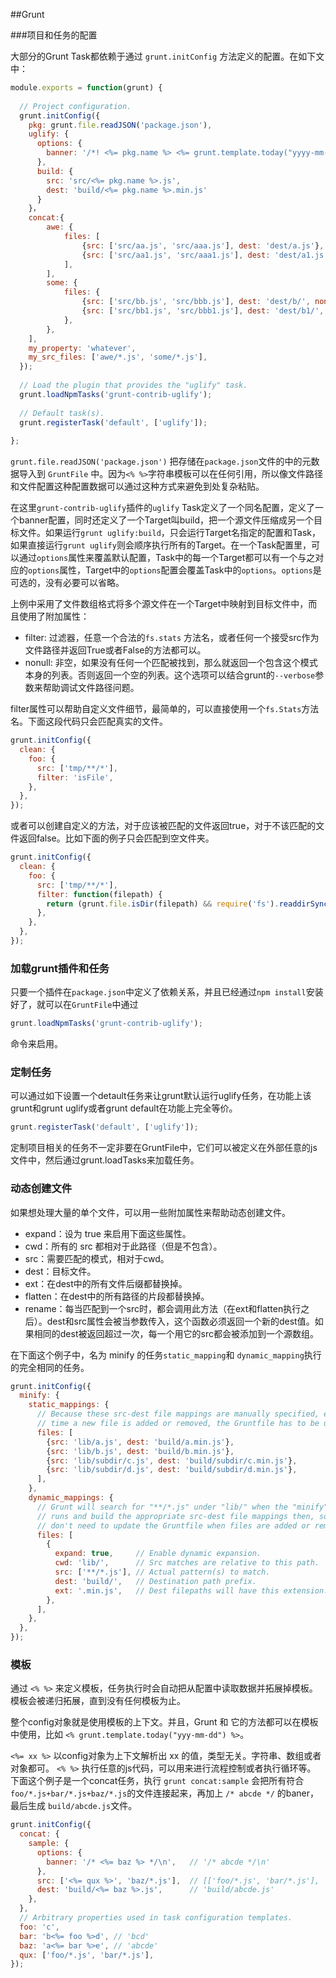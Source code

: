 ##Grunt

###项目和任务的配置

大部分的Grunt Task都依赖于通过 `grunt.initConfig` 方法定义的配置。在如下文中：

~~~javascript
module.exports = function(grunt) {  
  
  // Project configuration.  
  grunt.initConfig({  
    pkg: grunt.file.readJSON('package.json'),  
    uglify: {  
      options: {  
        banner: '/*! <%= pkg.name %> <%= grunt.template.today("yyyy-mm-dd") %> */\n'  
      },  
      build: {  
        src: 'src/<%= pkg.name %>.js',  
        dest: 'build/<%= pkg.name %>.min.js'  
      }  
    }，
    concat:{
    	awe: {
    		files: [
    			{src: ['src/aa.js', 'src/aaa.js'], dest: 'dest/a.js'},
    			{src: ['src/aa1.js', 'src/aaa1.js'], dest: 'dest/a1.js'},
    		],
    	],
    	some: {
    		files: {
    			{src: ['src/bb.js', 'src/bbb.js'], dest: 'dest/b/', nonull: true},
    			{src: ['src/bb1.js', 'src/bbb1.js'], dest: 'dest/b1/', filter: 'isFile'},
    		},
    	},
    ],
    my_property: 'whatever',
    my_src_files: ['awe/*.js', 'some/*.js'],  
  });  
  
  // Load the plugin that provides the "uglify" task.  
  grunt.loadNpmTasks('grunt-contrib-uglify');  
  
  // Default task(s).  
  grunt.registerTask('default', ['uglify']);  
  
};  
~~~

`grunt.file.readJSON('package.json')` 把存储在`package.json`文件的中的元数据导入到 `GruntFile` 中。因为`<% %>`字符串模板可以在任何引用，所以像文件路径和文件配置这种配置数据可以通过这种方式来避免到处复杂粘贴。

在这里`grunt-contrib-uglify`插件的`uglify` Task定义了一个同名配置，定义了一个banner配置，同时还定义了一个Target叫build，把一个源文件压缩成另一个目标文件。如果运行`grunt uglify:build`，只会运行Target名指定的配置和Task，如果直接运行`grunt uglify`则会顺序执行所有的Target。在一个Task配置里，可以通过`options`属性来覆盖默认配置，Task中的每一个Target都可以有一个与之对应的`options`属性，Target中的`options`配置会覆盖Task中的`options`。`options`是可选的，没有必要可以省略。

上例中采用了文件数组格式将多个源文件在一个Target中映射到目标文件中，而且使用了附加属性：

   * filter: 过滤器，任意一个合法的`fs.stats` 方法名，或者任何一个接受src作为文件路径并返回True或者False的方法都可以。
   * nonull: 非空，如果没有任何一个匹配被找到，那么就返回一个包含这个模式本身的列表。否则返回一个空的列表。这个选项可以结合grunt的`--verbose`参数来帮助调试文件路径问题。

filter属性可以帮助自定义文件细节，最简单的，可以直接使用一个`fs.Stats`方法名。下面这段代码只会匹配真实的文件。

~~~javascript
grunt.initConfig({  
  clean: {  
    foo: {  
      src: ['tmp/**/*'],  
      filter: 'isFile',  
    },  
  },  
});
~~~

或者可以创建自定义的方法，对于应该被匹配的文件返回true，对于不该匹配的文件返回false。比如下面的例子只会匹配到空文件夹。

~~~javascript
grunt.initConfig({  
  clean: {  
    foo: {  
      src: ['tmp/**/*'],  
      filter: function(filepath) {  
        return (grunt.file.isDir(filepath) && require('fs').readdirSync(filepath).length === 0);  
      },  
    },  
  },  
});
~~~

### 加载grunt插件和任务

只要一个插件在`package.json`中定义了依赖关系，并且已经通过`npm install`安装好了，就可以在`GruntFile`中通过

~~~javascript
grunt.loadNpmTasks('grunt-contrib-uglify');
~~~
命令来启用。

### 定制任务

可以通过如下设置一个detault任务来让grunt默认运行uglify任务，在功能上该grunt和grunt uglify或者grunt default在功能上完全等价。

~~~javascript
grunt.registerTask('default', ['uglify']);
~~~

定制项目相关的任务不一定非要在GruntFile中，它们可以被定义在外部任意的js文件中，然后通过grunt.loadTasks来加载任务。

### 动态创建文件

如果想处理大量的单个文件，可以用一些附加属性来帮助动态创建文件。

* expand：设为 true 来启用下面这些属性。
* cwd：所有的 src 都相对于此路径（但是不包含）。
* src：需要匹配的模式，相对于cwd。
* dest：目标文件。
* ext：在dest中的所有文件后缀都替换掉。
* flatten：在dest中的所有路径的片段都替换掉。
* rename：每当匹配到一个src时，都会调用此方法（在ext和flatten执行之后）。dest和src属性会被当参数传入，这个函数必须返回一个新的dest值。如果相同的dest被返回超过一次，每一个用它的src都会被添加到一个源数组。

在下面这个例子中，名为 minify 的任务`static_mapping`和 `dynamic_mapping`执行的完全相同的任务。

~~~javascript
grunt.initConfig({  
  minify: {  
    static_mappings: {  
      // Because these src-dest file mappings are manually specified, every  
      // time a new file is added or removed, the Gruntfile has to be updated.  
      files: [  
        {src: 'lib/a.js', dest: 'build/a.min.js'},  
        {src: 'lib/b.js', dest: 'build/b.min.js'},  
        {src: 'lib/subdir/c.js', dest: 'build/subdir/c.min.js'},  
        {src: 'lib/subdir/d.js', dest: 'build/subdir/d.min.js'},  
      ],  
    },  
    dynamic_mappings: {  
      // Grunt will search for "**/*.js" under "lib/" when the "minify" task  
      // runs and build the appropriate src-dest file mappings then, so you  
      // don't need to update the Gruntfile when files are added or removed.  
      files: [  
        {  
          expand: true,     // Enable dynamic expansion.  
          cwd: 'lib/',      // Src matches are relative to this path.  
          src: ['**/*.js'], // Actual pattern(s) to match.  
          dest: 'build/',   // Destination path prefix.  
          ext: '.min.js',   // Dest filepaths will have this extension.  
        },  
      ],  
    },  
  },  
});
~~~

### 模板

通过 `<% %>` 来定义模板，任务执行时会自动把从配置中读取数据并拓展掉模板。模板会被递归拓展，直到没有任何模板为止。

整个config对象就是使用模板的上下文。并且，Grunt 和 它的方法都可以在模板中使用，比如 `<% grunt.template.today("yyy-mm-dd") %>`。

`<%= xx %>` 以config对象为上下文解析出 xx 的值，类型无关。字符串、数组或者对象都可。
`<% %>` 执行任意的js代码，可以用来进行流程控制或者执行循环等。
下面这个例子是一个concat任务，执行 `grunt concat:sample` 会把所有符合 `foo/*.js+bar/*.js+baz/*.js`的文件连接起来，再加上 `/* abcde */` 的baner，最后生成 `build/abcde.js`文件。

~~~javascript
grunt.initConfig({  
  concat: {  
    sample: {  
      options: {  
        banner: '/* <%= baz %> */\n',   // '/* abcde */\n'  
      },  
      src: ['<%= qux %>', 'baz/*.js'],  // [['foo/*.js', 'bar/*.js'], 'baz/*.js']  
      dest: 'build/<%= baz %>.js',      // 'build/abcde.js'  
    },  
  },  
  // Arbitrary properties used in task configuration templates.  
  foo: 'c',  
  bar: 'b<%= foo %>d', // 'bcd'  
  baz: 'a<%= bar %>e', // 'abcde'  
  qux: ['foo/*.js', 'bar/*.js'],  
}); 
~~~